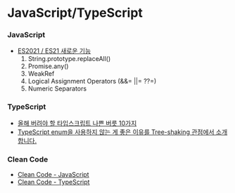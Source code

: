 # JavaScript/TypeScript

### JavaScript
- [ES2021 / ES21 새로운 기능](https://medium.com/humanscape-tech/es2021-es12-새로운-기능-9eb24a0749f5)
  1. String.prototype.replaceAll()
  2. Promise.any()
  3. WeakRef
  4. Logical Assignment Operators (&&= ||= ??=)
  5. Numeric Separators

### TypeScript
- [올해 버려야 할 타입스크립트 나쁜 버릇 10가지](https://ui.toast.com/weekly-pick/ko_20210217)
- [TypeScript enum을 사용하지 않는 게 좋은 이유를 Tree-shaking 관점에서 소개합니다.](https://engineering.linecorp.com/ko/blog/typescript-enum-tree-shaking/)

### Clean Code
- [Clean Code - JavaScript](https://github.com/qkraudghgh/clean-code-javascript-ko)
- [Clean Code - TypeScript](https://github.com/738/clean-code-typescript)
